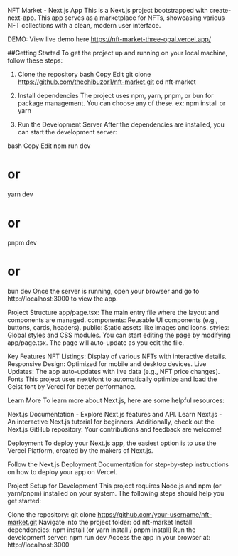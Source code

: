 NFT Market - Next.js App
This is a Next.js project bootstrapped with create-next-app. This app serves as a marketplace for NFTs, showcasing various NFT collections with a clean, modern user interface.

DEMO: View live demo here  https://nft-market-three-opal.vercel.app/


##Getting Started
To get the project up and running on your local machine, follow these steps:

1. Clone the repository
bash
Copy
Edit
git clone https://github.com/thechibuzor1/nft-market.git
cd nft-market
2. Install dependencies
The project uses npm, yarn, pnpm, or bun for package management. You can choose any of these.
ex: npm install or yarn 
 
3. Run the Development Server
After the dependencies are installed, you can start the development server:

bash
Copy
Edit
npm run dev
# or
yarn dev
# or
pnpm dev
# or
bun dev
Once the server is running, open your browser and go to http://localhost:3000 to view the app.

Project Structure
app/page.tsx: The main entry file where the layout and components are managed.
components: Reusable UI components (e.g., buttons, cards, headers).
public: Static assets like images and icons.
styles: Global styles and CSS modules.
You can start editing the page by modifying app/page.tsx. The page will auto-update as you edit the file.

Key Features
NFT Listings: Display of various NFTs with interactive details.
Responsive Design: Optimized for mobile and desktop devices.
Live Updates: The app auto-updates with live data (e.g., NFT price changes).
Fonts
This project uses next/font to automatically optimize and load the Geist font by Vercel for better performance.

Learn More
To learn more about Next.js, here are some helpful resources:

Next.js Documentation - Explore Next.js features and API.
Learn Next.js - An interactive Next.js tutorial for beginners.
Additionally, check out the Next.js GitHub repository. Your contributions and feedback are welcome!

Deployment
To deploy your Next.js app, the easiest option is to use the Vercel Platform, created by the makers of Next.js.

Follow the Next.js Deployment Documentation for step-by-step instructions on how to deploy your app on Vercel.

Project Setup for Development
This project requires Node.js and npm (or yarn/pnpm) installed on your system. The following steps should help you get started:

Clone the repository:
git clone https://github.com/your-username/nft-market.git
Navigate into the project folder:
cd nft-market
Install dependencies:
npm install (or yarn install / pnpm install)
Run the development server:
npm run dev
Access the app in your browser at:
http://localhost:3000
